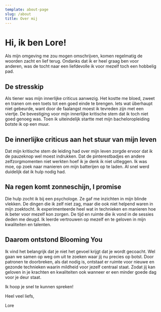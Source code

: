 ```yaml
---
template: about-page
slug: /about
title: Over mij
---
```


# Hi, ik ben Lore!

Als mijn omgeving me zou mogen omschrijven, komen regelmatig de woorden zacht en lief terug. Ondanks dat ik er heel graag ben voor anderen, was de tocht naar een liefdevolle ik voor mezelf toch een hobbelig pad.

## De stresskip
Als tiener was mijn innerlijke criticus aanwezig. Het kostte me bloed, zweet en tranen om een toets tot een goed einde te brengen. Iets wat überhaupt niet gebeurde, want door de faalangst moest ik tevreden zijn met een viertje. De bevestiging voor mijn innerlijke kritische stem dat ik toch niet goed genoeg was.
Toen ik uiteindelijk startte met mijn bacheloropleiding botste ik op een muur.

## De innerlijke criticus aan het stuur van mijn leven
Dat mijn kritische stem de leiding had over mijn leven zorgde ervoor dat ik de pauzeknop wel moest indrukken. Dat de pinterestbadjes en andere zelfzorgmomenten niet werkten hoef ik je denk ik niet uitleggen. Ik was moe, op zoek naar manieren om mijn batterijen op te laden. Al snel werd duidelijk dat ik hulp nodig had.

## Na regen komt zonneschijn, I promise
Die hulp zocht ik bij een psychologe. Ze gaf me inzichten in mijn blinde vlekken. De dingen die ik zelf niet zag, maar die ook niet helpend waren in mijn zoektocht. Ik experimenteerde heel wat in technieken en manieren hoe ik beter voor mezelf kon zorgen. De tijd en ruimte die ik vond in de sessies deden me deugd. Ik leerde vertrouwen op mezelf en te geloven in mijn kwaliteiten en talenten.

## Daarom ontstond Blooming You
Ik vind het belangrijk dat je niet het gevoel krijgt dat je wordt gecoacht. Wel gaan we samen op weg om uit te zoeken waar jij nu precies op botst. Door patronen te doorbreken, als dat nodig is, ontstaat er ruimte voor nieuwe en gezonde technieken waarin mildheid voor jezelf centraal staat. Zodat jij kan geloven in je krachten en kwaliteiten ook wanneer er een minder goede dag voor je deur staat.

Ik hoop je snel te kunnen spreken!

Heel veel liefs,

Lore 
